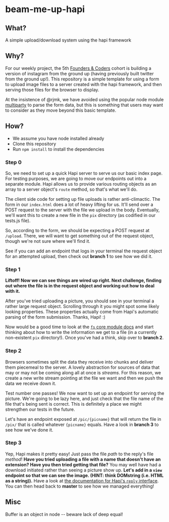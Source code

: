 # beam-me-up-hapi

## What?

A simple upload/download system using the hapi framework  

## Why?  

For our weekly project, the 5th [Founders & Coders](http://www.foundersandcoders.com/) cohort is building a version of instagram from the ground up (having previously built twitter from the ground up!). This repository is a simple template for using a form to upload image files to a server created with the hapi framework, and then serving those files for the browser to display.  

At the insistence of @rjmk, we have avoided using the popular node module [multiparty](https://github.com/andrewrk/node-multiparty) to parse the form data, but this is something that users may want to consider as they move beyond this basic template.  

## How?  

* We assume you have node installed already
* Clone this repository
* Run `npm install` to install the dependencies

### Step 0

So, we need to set up a quick Hapi server to serve us our basic index page. For testing purposes, we are going to move our endpoints out into a separate module. Hapi allows us to provide various routing objects as an array to a server object's `route` method, so that's what we'll do.

The client side code for setting up file uploads is rather anti-climactic. The form in our `index.html` does a lot of heavy lifting for us. It'll send over a POST request to the server with the file we upload in the body. Eventually, we'll want this to create a new file in the `pix` directory (as codified in our tests.js file).

So, according to the form, we should be expecting a POST request at `/upload`. There, we will want to get something out of the request object, though we're not sure where we'll find it.

See if you can add an endpoint that logs in your terminal the request object for an attempted upload, then check out **branch 1** to see how we did it.

### Step 1

**Liftoff! Now we can see things are wired up right. Next challenge, finding out where the file is in the request object and working out how to deal with it.**

After you've tried uploading a picture, you should see in your terminal a rather large request object. Scrolling through it you might spot some likely looking properties. These properties actually come from Hapi's automatic parsing of the form submission. Thanks, Hapi! :)

Now would be a good time to look at the [`fs` core module docs](https://nodejs.org/api/fs.html) and start thinking about how to write the information we get to a file (in a currently non-existent `pix` directory!). Once you've had a think, skip over to **branch 2**.

### Step 2

Browsers sometimes split the data they receive into chunks and deliver them piecemeal to the server. A lovely abstraction for sources of data that may or may not be coming along all at once is *streams*. For this reason, we create a new write stream pointing at the file we want and then we push the data we receive down it.

Test number one passes! We now want to set up an endpoint for serving the picture. We're going to be lazy here, and just check that the file name of the file that's being sent is correct. This is definitely a place we might strengthen our tests in the future.

Let's have an endpoint exposed at `/pic/{picname}` that will return the file in `/pix/` that is called whatever `{picname}` equals. Have a look in **branch 3** to see how we've done it.

### Step 3

Yep, Hapi makes it pretty easy! Just pass the file *path* to the reply's file *method*! **Have you tried uploading a file with a name that doesn't have an extension? Have you then tried getting that file?** You may well have had a download initiated rather than seeing a picture show up. **Let's add in a `view` endpoint so that we can see the image. (HINT: think DOMstring (i.e. HTML as a string)).** Have a look at [the documentation for Hapi's `reply` interface](http://hapijs.com/api#reply-interface). You can then head back to **master** to see how we managed everything!

## Misc

Buffer is an object in node -- beware lack of deep equal!
